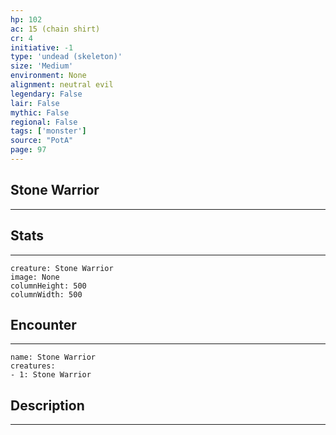 ```yaml
---
hp: 102
ac: 15 (chain shirt)
cr: 4
initiative: -1
type: 'undead (skeleton)'    
size: 'Medium'
environment: None
alignment: neutral evil
legendary: False
lair: False
mythic: False
regional: False
tags: ['monster']
source: "PotA"
page: 97
---
```


## Stone Warrior
---



## Stats
---

```statblock
creature: Stone Warrior
image: None
columnHeight: 500
columnWidth: 500
```

## Encounter
---

```encounter-table
name: Stone Warrior
creatures:
- 1: Stone Warrior
```

## Description
---




